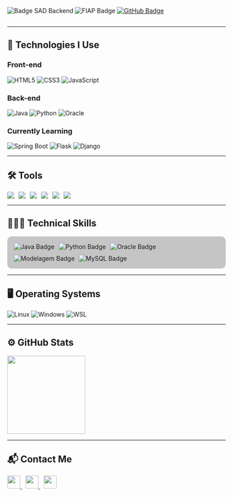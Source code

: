 <div style="display: flex; gap: 15px; align-items: center; flex-wrap: nowrap;">

<p align="left">
  <img src="https://img.shields.io/badge/Systems%20Analysis%20and%20Development-(Back--End)-8A2BE2?style=plastic&logo=code&logoColor=white" alt="Badge SAD Backend" />
  <img src="https://img.shields.io/badge/Graduation-FIAP%202023–2025-%23DB7093?style=plastic&logo=graduation-cap&logoColor=white" alt="FIAP Badge" />
  <a href="https://github.com/MariaEduardaCiarini" target="_blank" rel="noopener noreferrer">
    <img src="https://img.shields.io/badge/GitHub-MariaEduardaCiarini-181717?style=plastic&logo=github&logoColor=white" alt="GitHub Badge" />
  </a>
</p>

</div>

---

## 🚀 Technologies I Use

### Front-end
![HTML5](https://img.shields.io/badge/HTML5-%23E34F26.svg?style=plastic&logo=html5&logoColor=white)
![CSS3](https://img.shields.io/badge/CSS3-%231572B6.svg?style=plastic&logo=css3&logoColor=white)
![JavaScript](https://img.shields.io/badge/JavaScript-%23F7DF1E.svg?style=plastic&logo=javascript&logoColor=black)

### Back-end
![Java](https://img.shields.io/badge/Java-%23ED8B00.svg?style=plastic&logo=java&logoColor=white)
![Python](https://img.shields.io/badge/Python-%233776AB.svg?style=plastic&logo=python&logoColor=white)
![Oracle](https://img.shields.io/badge/Oracle-%23F80000.svg?style=plastic&logo=oracle&logoColor=white)

### Currently Learning
![Spring Boot](https://img.shields.io/badge/Spring_Boot-%236DB33F.svg?style=plastic&logo=spring-boot&logoColor=white)
![Flask](https://img.shields.io/badge/Flask-%23000.svg?style=plastic&logo=flask&logoColor=white)
![Django](https://img.shields.io/badge/Django-%23092E20.svg?style=plastic&logo=django&logoColor=white)

---

## 🛠️ Tools

<div style="display: flex; flex-wrap: wrap; gap: 10px;">

  <img src="https://img.shields.io/badge/Git-F05032.svg?style=plastic&logo=git&logoColor=white" />
  <img src="https://img.shields.io/badge/Figma-F24E1E.svg?style=plastic&logo=figma&logoColor=white" />
  <img src="https://img.shields.io/badge/Postman-FF6C37.svg?style=plastic&logo=postman&logoColor=white" />
  <img src="https://img.shields.io/badge/Insomnia-4000BF.svg?style=plastic&logo=insomnia&logoColor=white" />
  <img src="https://img.shields.io/badge/BrModelo-4B8BBE.svg?style=plastic&logo=sqlite&logoColor=white" />
  <img src="https://img.shields.io/badge/Astah%20UML-222222.svg?style=plastic&logo=uml&logoColor=white" />

</div>

---

## 👩🏽‍💻 Technical Skills

<div align="left" style="display: flex; flex-wrap: wrap; justify-content: flex-start; align-items: center; gap: 10px; background-color: #55555555; padding: 15px; border-radius: 10px;">

  <!-- Java -->
  <img src="https://img.shields.io/badge/Java-%23ED8B00.svg?style=plastic&logo=java&logoColor=white" alt="Java Badge">

  <!-- Python -->
  <img src="https://img.shields.io/badge/Python-%233776AB.svg?style=plastic&logo=python&logoColor=white" alt="Python Badge">

  <!-- Oracle PL/SQL -->
  <img src="https://img.shields.io/badge/Oracle%20PL%2FSQL-%23F80000.svg?style=plastic&logo=oracle&logoColor=white" alt="Oracle Badge">

  <!-- Data Modeling -->
  <img src="https://img.shields.io/badge/Data%20Modeling-4B8BBE.svg?style=plastic&logo=datagrip&logoColor=white" alt="Modelagem Badge">

  <!-- MySQL -->
  <img src="https://img.shields.io/badge/MySQL-4479A1.svg?style=plastic&logo=mysql&logoColor=white" alt="MySQL Badge">

</div>

---

## 🖥️ Operating Systems
![Linux](https://img.shields.io/badge/-Linux-FCC624?style=plastic&logo=linux&logoColor=black)
![Windows](https://img.shields.io/badge/-Windows-0078D6?style=plastic&logo=windows&logoColor=white)
![WSL](https://img.shields.io/badge/-WSL-4D4D4D?style=plastic&logo=windows&logoColor=white)

---

## ⚙️ GitHub Stats

<a href="https://github.com/MariaEduarda-Ciarini">
  <img height="180em" src="https://github-readme-stats.vercel.app/api?username=MariaEduarda-Ciarini&show_icons=true&theme=radical&count_private=true&bg_color=11191f33&title_color=DB7093&text_color=2E8B57&icon_color=FFFF00&border_color=000000" />
</a>

---

## 📬 Contact Me

<a href="mailto:dudaciarinii@gmail.com" target="_blank">
  <img src="https://img.shields.io/badge/Gmail-D14836?style=plastic&logo=gmail&logoColor=white" height="30px" />
</a>
&nbsp;
<a href="https://www.linkedin.com/in/maria-eduarda-ciarini-b97ab6270/" target="_blank">
  <img src="https://img.shields.io/badge/LinkedIn-%230077B5.svg?style=plastic&logo=linkedin&logoColor=white" height="30px" />
</a>
&nbsp;
<a href="https://discord.com/channels/@Maria%20Eduarda%20Ciarini" target="_blank">
  <img src="https://img.shields.io/badge/Discord-%235865F2.svg?style=plastic&logo=discord&logoColor=white" height="30px" />
</a>

